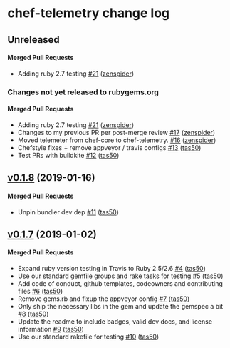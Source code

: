 # chef-telemetry change log

<!-- latest_release unreleased -->
## Unreleased

#### Merged Pull Requests
- Adding ruby 2.7 testing [#21](https://github.com/chef/chef-telemetry/pull/21) ([zenspider](https://github.com/zenspider))
<!-- latest_release -->

<!-- release_rollup since=0.1.8 -->
### Changes not yet released to rubygems.org

#### Merged Pull Requests
- Adding ruby 2.7 testing [#21](https://github.com/chef/chef-telemetry/pull/21) ([zenspider](https://github.com/zenspider)) <!-- 0.1.12 -->
- Changes to my previous PR per post-merge review [#17](https://github.com/chef/chef-telemetry/pull/17) ([zenspider](https://github.com/zenspider)) <!-- 0.1.12 -->
- Moved telemeter from chef-core to chef-telemetry. [#16](https://github.com/chef/chef-telemetry/pull/16) ([zenspider](https://github.com/zenspider)) <!-- 0.1.11 -->
- Chefstyle fixes + remove appveyor / travis configs [#13](https://github.com/chef/chef-telemetry/pull/13) ([tas50](https://github.com/tas50)) <!-- 0.1.10 -->
- Test PRs with buildkite [#12](https://github.com/chef/chef-telemetry/pull/12) ([tas50](https://github.com/tas50)) <!-- 0.1.9 -->
<!-- release_rollup -->

<!-- latest_stable_release -->
## [v0.1.8](https://github.com/chef/chef-telemetry/tree/v0.1.8) (2019-01-16)

#### Merged Pull Requests
- Unpin bundler dev dep [#11](https://github.com/chef/chef-telemetry/pull/11) ([tas50](https://github.com/tas50))
<!-- latest_stable_release -->

## [v0.1.7](https://github.com/chef/chef-telemetry/tree/v0.1.7) (2019-01-02)

#### Merged Pull Requests
- Expand ruby version testing in Travis to Ruby 2.5/2.6 [#4](https://github.com/chef/chef-telemetry/pull/4) ([tas50](https://github.com/tas50))
- Use our standard gemfile groups and rake tasks for testing [#5](https://github.com/chef/chef-telemetry/pull/5) ([tas50](https://github.com/tas50))
- Add code of conduct, github templates, codeowners and contributing files [#6](https://github.com/chef/chef-telemetry/pull/6) ([tas50](https://github.com/tas50))
- Remove gems.rb and fixup the appveyor config [#7](https://github.com/chef/chef-telemetry/pull/7) ([tas50](https://github.com/tas50))
- Only ship the necessary libs in the gem and update the gemspec a bit [#8](https://github.com/chef/chef-telemetry/pull/8) ([tas50](https://github.com/tas50))
- Update the readme to include badges, valid dev docs, and license information [#9](https://github.com/chef/chef-telemetry/pull/9) ([tas50](https://github.com/tas50))
- Use our standard rakefile for testing [#10](https://github.com/chef/chef-telemetry/pull/10) ([tas50](https://github.com/tas50))